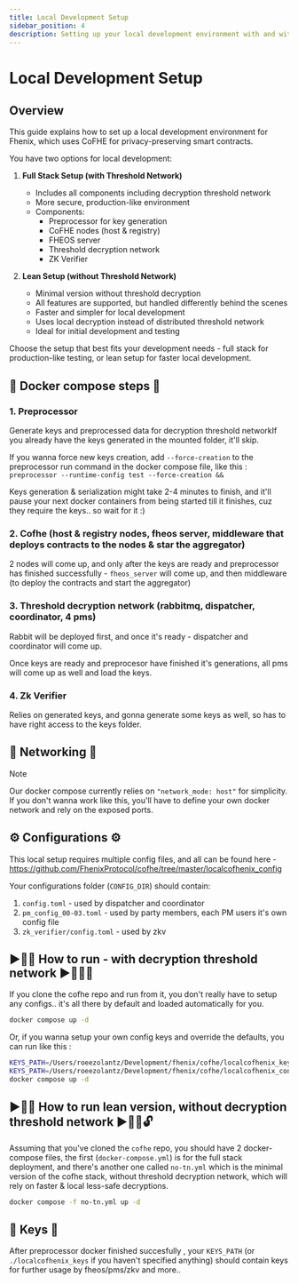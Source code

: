 ```yaml
---
title: Local Development Setup
sidebar_position: 4
description: Setting up your local development environment with and without Threshold Network
---
```

# Local Development Setup

## Overview

This guide explains how to set up a local development environment for Fhenix, which uses CoFHE for privacy-preserving smart contracts. 

You have two options for local development:

1. **Full Stack Setup (with Threshold Network)**
   - Includes all components including decryption threshold network
   - More secure, production-like environment
   - Components:
     - Preprocessor for key generation
     - CoFHE nodes (host & registry)
     - FHEOS server
     - Threshold decryption network
     - ZK Verifier

1. **Lean Setup (without Threshold Network)**
   - Minimal version without threshold decryption
   - All features are supported, but handled differently behind the scenes
   - Faster and simpler for local development
   - Uses local decryption instead of distributed threshold network
   - Ideal for initial development and testing

Choose the setup that best fits your development needs - full stack for production-like testing, or lean setup for faster local development.

## 🐳 Docker compose steps 🐳

### 1. Preprocessor
Generate keys and preprocessed data for decryption threshold networkIf you already have the keys generated in the mounted folder, it'll skip.

If you wanna force new keys creation, add `--force-creation` to the preprocessor run command in the docker compose file, like this :
`preprocessor --runtime-config test --force-creation &&`

Keys generation & serialization might take 2-4 minutes to finish, and it'll pause your next docker containers from being started till it finishes, cuz they require the keys.. so wait for it :)

### 2. Cofhe (host & registry nodes, fheos server, middleware that deploys contracts to the nodes & star the aggregator)
2 nodes will come up, and only after the keys are ready and preprocessor has finished successfully - `fheos_server` will come up, and then middleware (to deploy the contracts and start the aggregator)

### 3. Threshold decryption network (rabbitmq, dispatcher, coordinator, 4 pms)

Rabbit will be deployed first, and once it's ready - dispatcher and coordinator will come up.

Once keys are ready and preprocesor have finished it's generations, all pms will come up as well and load the keys.

### 4. Zk Verifier

Relies on generated keys, and gonna generate some keys as well, so has to have right access to the keys folder.

## 🛜 Networking 🛜

> [!NOTE]  
Our docker compose currently relies on `"network_mode: host"` for simplicity.
If you don't wanna work like this, you'll have to define your own docker network and rely on the exposed ports.


## ⚙️ Configurations ⚙️

This local setup requires multiple config files, and all can be found here - https://github.com/FhenixProtocol/cofhe/tree/master/localcofhenix_config

Your configurations folder (`CONFIG_DIR`) should contain:
1. `config.toml` - used by dispatcher and coordinator
2. `pm_config_00-03.toml` - used by party members, each PM users it's own config file
3. `zk_verifier/config.toml` - used by zkv

## ▶️🏃‍➡️ How to run - with decryption threshold network  ▶️🏃‍➡️🔐

If you clone the cofhe repo and run from it, you don't really have to setup any configs.. it's all there by default and loaded automatically for you.

```bash
docker compose up -d
```

Or, if you wanna setup your own config keys and override the defaults, you can run like this : 

```bash
KEYS_PATH=/Users/roeezolantz/Development/fhenix/cofhe/localcofhenix_keys 
KEYS_PATH=/Users/roeezolantz/Development/fhenix/cofhe/localcofhenix_config 
docker compose up -d
```

## ▶️🏃‍➡️ How to run lean version, without decryption threshold network  ▶️🏃‍➡️🔓

Assuming that you've cloned the `cofhe` repo, you should have 2 docker-compose files, the first (`docker-compose.yml`) is for the full stack deployment, and there's another one called `no-tn.yml` which is the minimal version of the cofhe stack, without threshold decryption network, which will rely on faster & local less-safe decryptions.

```bash
docker compose -f no-tn.yml up -d
```

## 🔑 Keys 🔑
After preprocessor  docker finished succesfully , your `KEYS_PATH` (or `./localcofhenix_keys` if you haven't specified anything) should contain keys for further usage by fheos/pms/zkv and more..
